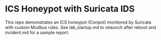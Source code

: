 # ICS Honeypot with Suricata IDS
This repo demonstrates an ICS honeypot (Conpot) monitored by Suricata with custom Modbus rules.
See lab_startup.md to relaunch after reboot and incident.md for a sample report.
